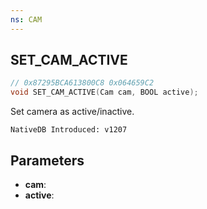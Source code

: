 ```yaml
---
ns: CAM
---
```

## SET_CAM_ACTIVE

```c
// 0x87295BCA613800C8 0x064659C2
void SET_CAM_ACTIVE(Cam cam, BOOL active);
```

Set camera as active/inactive.

```
NativeDB Introduced: v1207
```

## Parameters
* **cam**:
* **active**:

